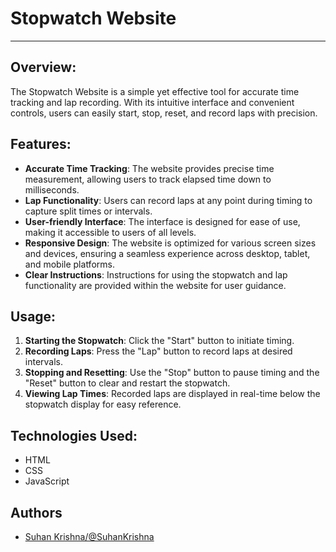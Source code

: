 # Stopwatch Website

---

## Overview:
The Stopwatch Website is a simple yet effective tool for accurate time tracking and lap recording. With its intuitive interface and convenient controls, users can easily start, stop, reset, and record laps with precision.

## Features:
- **Accurate Time Tracking**: The website provides precise time measurement, allowing users to track elapsed time down to milliseconds.
- **Lap Functionality**: Users can record laps at any point during timing to capture split times or intervals.
- **User-friendly Interface**: The interface is designed for ease of use, making it accessible to users of all levels.
- **Responsive Design**: The website is optimized for various screen sizes and devices, ensuring a seamless experience across desktop, tablet, and mobile platforms.
- **Clear Instructions**: Instructions for using the stopwatch and lap functionality are provided within the website for user guidance.

## Usage:
1. **Starting the Stopwatch**: Click the "Start" button to initiate timing.
2. **Recording Laps**: Press the "Lap" button to record laps at desired intervals.
3. **Stopping and Resetting**: Use the "Stop" button to pause timing and the "Reset" button to clear and restart the stopwatch.
4. **Viewing Lap Times**: Recorded laps are displayed in real-time below the stopwatch display for easy reference.

## Technologies Used:
- HTML
- CSS
- JavaScript



## Authors

- [Suhan Krishna/@SuhanKrishna](https://github.com/SuhanKrishna)
